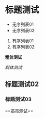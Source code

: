 # 标题测试  

* 无序列表01
* 无序列表02

1. 有序列表01
2. 有序列表02

**粗体测试**

*斜体测试*

## 标题测试02



### 标题测试03  

==高亮测试==

   



